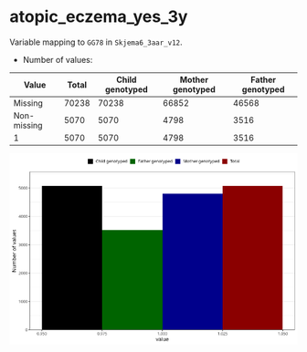 # atopic_eczema_yes_3y
Variable mapping to `GG78` in `Skjema6_3aar_v12`.
- Number of values:

| Value | Total | Child genotyped | Mother genotyped | Father genotyped |
| ----- | ----- | --------------- | ---------------- | ---------------- |
| Missing | 70238 | 70238 | 66852 | 46568 |
| Non-missing | 5070 | 5070 | 4798 | 3516 |
| 1 | 5070 | 5070 | 4798 | 3516 |



![](atopic_eczema_yes_3y_n.png)




